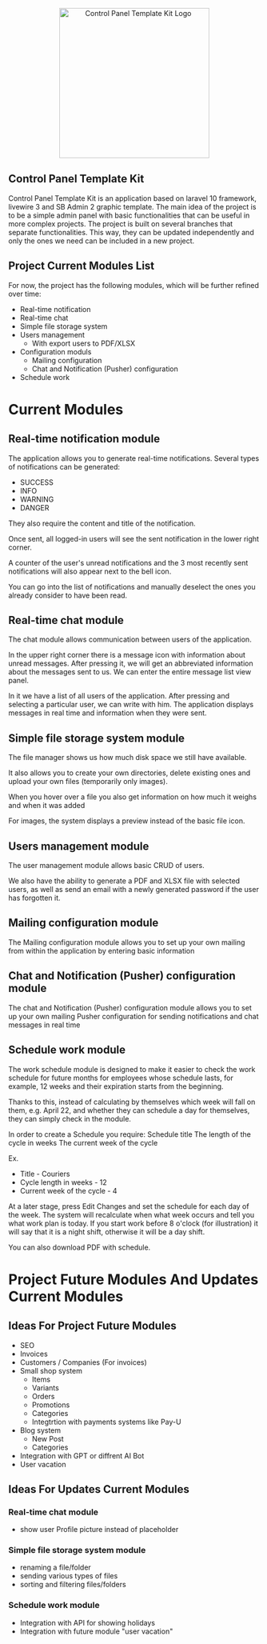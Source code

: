 <p align="center"><a href="https://control-panel-template-kit.rogulski-robert.pl/login" target="_blank">
  <img src="https://control-panel-template-kit.rogulski-robert.pl/images/logo-ControlPanel.png" width="300" alt="Control Panel Template Kit Logo"></a></p>

## Control Panel Template Kit

Control Panel Template Kit is an application based on laravel 10 framework, livewire 3 and SB Admin 2 graphic template. The main idea of the project is to be a simple admin panel with basic functionalities that can be useful in more complex projects. The project is built on several branches that separate functionalities. This way, they can be updated independently and only the ones we need can be included in a new project.

## Project Current Modules List

For now, the project has the following modules, which will be further refined over time:

- Real-time notification
- Real-time chat
- Simple file storage system
- Users management
  - With export users to PDF/XLSX
- Configuration moduls
  - Mailing configuration
  - Chat and Notification (Pusher) configuration
- Schedule work


# Current Modules

## Real-time notification module
The application allows you to generate real-time notifications. Several types of notifications can be generated:
- SUCCESS
- INFO
- WARNING
- DANGER
  
They also require the content and title of the notification.

Once sent, all logged-in users will see the sent notification in the lower right corner. 

A counter of the user's unread notifications and the 3 most recently sent notifications will also appear next to the bell icon.

You can go into the list of notifications and manually deselect the ones you already consider to have been read.


## Real-time chat module
The chat module allows communication between users of the application.

In the upper right corner there is a message icon with information about unread messages. After pressing it, we will get an abbreviated information about the messages sent to us. We can enter the entire message list view panel.

In it we have a list of all users of the application. After pressing and selecting a particular user, we can write with him. The application displays messages in real time and information when they were sent.


## Simple file storage system module
The file manager shows us how much disk space we still have available. 

It also allows you to create your own directories, delete existing ones and upload your own files (temporarily only images). 

When you hover over a file you also get information on how much it weighs and when it was added

For images, the system displays a preview instead of the basic file icon.

## Users management module
The user management module allows basic CRUD of users. 

We also have the ability to generate a PDF and XLSX file with selected users, as well as send an email with a newly generated password if the user has forgotten it.

## Mailing configuration module
The Mailing configuration module allows you to set up your own mailing from within the application by entering basic information


## Chat and Notification (Pusher) configuration module
The chat and Notification (Pusher) configuration module allows you to set up your own mailing Pusher configuration for sending notifications and chat messages in real time

## Schedule work module
The work schedule module is designed to make it easier to check the work schedule for future months for employees whose schedule lasts, for example, 12 weeks and their expiration starts from the beginning.

Thanks to this, instead of calculating by themselves which week will fall on them, e.g. April 22, and whether they can schedule a day for themselves, they can simply check in the module.

In order to create a Schedule you require:
Schedule title 
The length of the cycle in weeks
The current week of the cycle

Ex. 
- Title - Couriers
- Cycle length in weeks - 12
- Current week of the cycle - 4

At a later stage, press Edit Changes and set the schedule for each day of the week. The system will recalculate when what week occurs and tell you what work plan is today. If you start work before 8 o'clock (for illustration) it will say that it is a night shift, otherwise it will be a day shift.

You can also download PDF with schedule.

# Project Future Modules And Updates Current Modules
## Ideas For Project Future Modules
- SEO
- Invoices
- Customers / Companies (For invoices)
- Small shop system
  - Items
  - Variants
  - Orders
  - Promotions
  - Categories
  - Integtrtion with payments systems like Pay-U
- Blog system
  - New Post
  - Categories
- Integration with GPT or diffrent AI Bot
- User vacation
  
## Ideas For Updates Current Modules

### Real-time chat module
- show user Profile picture instead of placeholder
 
### Simple file storage system module
- renaming a file/folder
- sending various types of files
- sorting and filtering files/folders

### Schedule work module
- Integration with API for showing holidays
- Integration with future module "user vacation"
